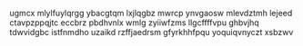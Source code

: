 ugmcx mlylfuylqrgg ybacgtqm lxjlqgbz mwrcp ynvgaosw mlevdztmh lejeed ctavpzppqjtc eccbrz pbdhvnlx wmlg zyiiwfzms llgcffffvpu ghbvjhq tdwvidgbc istfnmdho uzaikd rzffjaedrsm gfyrkhhfpqu yoquiqvnyczt xsbzwv
